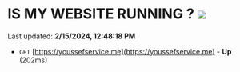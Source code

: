 # IS MY WEBSITE RUNNING ? [![](https://img.shields.io/static/v1?label=Sponsor&message=%E2%9D%A4&logo=GitHub&color=%23fe8e86)](https://github.com/sponsors/<username>)

Last updated: **2/15/2024, 12:48:18 PM**

- `GET` [https://youssefservice.me](https://youssefservice.me) - **Up** (202ms)
